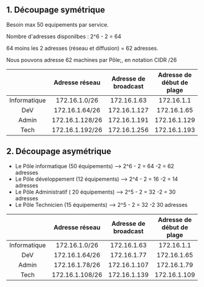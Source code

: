 ## 1. Découpage symétrique

Besoin max 50 equipements par service.

Nombre d'adresses disponilbes : 2^6 - 2 = 64

64 moins les 2 adresses (réseau et diffusion) = 62 adresses.

Nous pouvons adresse 62 machines par Pôle;, en notation CIDR /26



















|     | Adresse réseau | Adresse de broadcast | Adresse de début de plage | 	Adresse de fin de plage |
|   :---------: |  :-------: | :---------: |  :-------: | :-------: |
| Informatique | 172.16.1.0/26 |  172.16.1.63 | 172.16.1.1 | 172.16.1.62 |
|   DeV | 172.16.1.64/26 |  172.16.1.127 | 172.16.1.65 | 172.16.1.126 |
|   Admin | 172.16.1.128/26 |  172.16.1.191 | 172.16.1.129 | 172.16.1.190 |
|   Tech | 172.16.1.192/26 |  172.16.1.256 | 172.16.1.193 | 172.16.1.255 |


## 2. Découpage asymétrique

* Le Pôle informatique (50 équipements) --> 2^6 - 2 = 64 -2 = 62 adresses
* Le Pôle développement (12 équipements) --> 2^4 - 2 = 16 -2 = 14 adresses
* Le Pôle Administratif ( 20 équipements) --> 2^5 - 2 = 32 -2 = 30 adresses
* Le Pôle Technicien (15 équipements) --> 2^5 - 2 = 32 -2 30 adresses

|     | Adresse réseau | Adresse de broadcast | Adresse de début de plage | 	Adresse de fin de plage |
|   :---------: |  :-------: | :---------: |  :-------: | :-------: |
| Informatique | 172.16.1.0/26 |  172.16.1.63 | 172.16.1.1 | 172.16.1.62 |
|   DeV | 172.16.1.64/26 |  172.16.1.77 | 172.16.1.65 | 172.16.1.76 |
|   Admin | 172.16.1.78/26 |  172.16.1.107 | 172.16.1.79 | 172.16.1.106 |
|   Tech | 172.16.1.108/26 |  172.16.1.139 | 172.16.1.109 | 172.16.1.138 |
